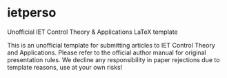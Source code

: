 # ietperso
Unofficial IET Control Theory &amp; Applications LaTeX template

This is an unofficial template for submitting articles to IET Control Theory and Applications.
Please refer to the official author manual for original presentation rules.
We decline any responsibility in paper rejections due to template reasons, use at your own risks!
